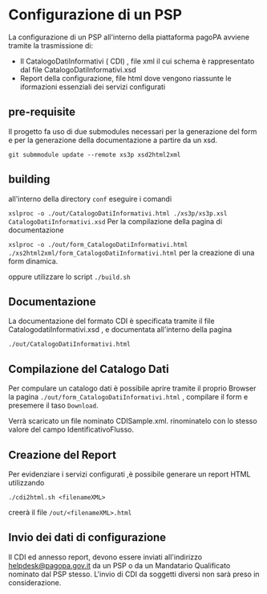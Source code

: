 # Configurazione di un PSP

La configurazione di un PSP all'interno della piattaforma pagoPA avviene tramite la trasmissione di:

- Il CatalogoDatiInformativi ( CDI) , file xml il cui schema è rappresentato dal file CatalogoDatiInformativi.xsd
- Report della configurazione, file html dove vengono riassunte le iformazioni essenziali dei servizi configurati

## pre-requisite
Il progetto fa uso di due submodules necessari per la generazione del form e per la generazione della documentazione a partire da un xsd.

`git submmodule update --remote xs3p xsd2html2xml` 

## building

all'interno della directory `conf` eseguire i comandi

`xslproc -o ./out/CatalogoDatiInformativi.html ./xs3p/xs3p.xsl CatalogoDatiInformativi.xsd`
Per la compilazione della pagina di documentazione

`xslproc -o ./out/form_CatalogoDatiInformativi.html ./xs2html2xml/form_CatalogoDatiInformativi.html`
per la creazione di una form dinamica.

oppure utilizzare lo script `./build.sh`

## Documentazione

La documentazione del formato CDI è specificata tramite il file CatalogodatiInformativi.xsd , e documentata all'interno della pagina

`./out/CatalogoDatiInformativi.html`

## Compilazione del Catalogo Dati

Per compulare un catalogo dati è possibile aprire tramite il proprio Browser la pagina `./out/form_CatalogoDatiInformativi.html` , compilare il form e presemere il taso `Download`.

Verrà scaricato un file nominato CDISample.xml.
rinominatelo con lo stesso valore del campo IdentificativoFlusso.

## Creazione del Report

Per evidenziare i servizi configurati ,è possibile generare un report HTML utilizzando

`./cdi2html.sh <filenameXML>`

creerà il file
`/out/<filenameXML>.html`

## Invio dei dati di configurazione

Il CDI ed annesso report, devono  essere inviati all'indirizzo helpdesk@pagopa.gov.it da un PSP o da un Mandatario Qualificato nominato dal PSP stesso. L'invio di CDI da soggetti diversi non sarà preso in considerazione.
